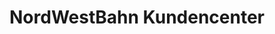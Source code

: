 ---
title: "NordWestBahn Kundencenter"
url: /verden-aller/nordwestbahn-kundencenter/
shop: Tickets
---